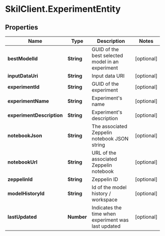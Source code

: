 # SkilClient.ExperimentEntity

## Properties

Name | Type | Description | Notes
------------ | ------------- | ------------- | -------------
**bestModelId** | **String** | GUID of the best selected model in an experiment | [optional] 
**inputDataUri** | **String** | Input data URI | [optional] 
**experimentId** | **String** | GUID of the experiment | [optional] 
**experimentName** | **String** | Experiment&#39;s name | [optional] 
**experimentDescription** | **String** | Experiment&#39;s description | [optional] 
**notebookJson** | **String** | The associated Zeppelin notebook JSON string | [optional] 
**notebookUrl** | **String** | URL of the associated Zeppelin notebook | [optional] 
**zeppelinId** | **String** | Zeppelin ID | [optional] 
**modelHistoryId** | **String** | Id of the model history / workspace | [optional] 
**lastUpdated** | **Number** | Indicates the time when experiment was last updated | [optional] 


